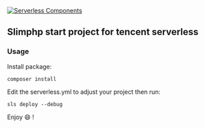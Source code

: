 
[![Serverless Components](doc/slimphp.png)](http://serverless.com)

## Slimphp start project for tencent serverless

### Usage

Install package:

    composer install

Edit the serverless.yml to adjust your project then run:
    
    sls deploy --debug
    
Enjoy 😄 !